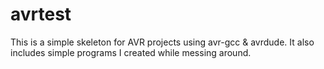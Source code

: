 avrtest
=======

This is a simple skeleton for AVR projects using avr-gcc & avrdude. It also includes simple programs I created while messing around.
